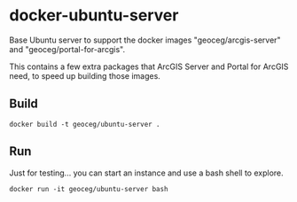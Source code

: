 # docker-ubuntu-server
Base Ubuntu server to support the docker images
"geoceg/arcgis-server" and "geoceg/portal-for-arcgis".

This contains a few extra packages that ArcGIS Server
and Portal for ArcGIS need, to speed up building those images.

## Build

```
docker build -t geoceg/ubuntu-server .
```

## Run

Just for testing... you can start an instance and 
use a bash shell to explore.

```
docker run -it geoceg/ubuntu-server bash
```
